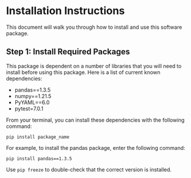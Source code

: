 # Installation Instructions

This document will walk you through how to install and use this software package.

## Step 1: Install Required Packages

This package is dependent on a number of libraries that you will need to install before using this package. Here is a list of current known dependencies:

- pandas==1.3.5
- numpy==1.21.5
- PyYAML==6.0
- pytest=7.0.1

From your terminal, you can install these dependencies with the following command:

`pip install package_name`

For example, to install the pandas package, enter the following command:

`pip install pandas==1.3.5`

Use `pip freeze` to double-check that the correct version is installed.
